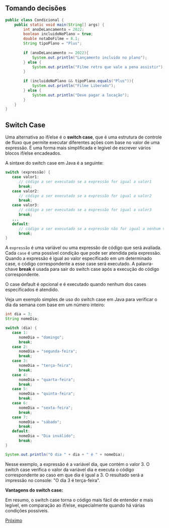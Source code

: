 ## Tomando decisões 

```java
public class Condicional {  
    public static void main(String[] args) {  
        int anoDeLancamento = 2022;  
        boolean incluidoNoPlano = true;  
        double notaDoFilme = 8.1;  
        String tipoPlano = "Plus";  
  
        if (anoDeLancamento >= 2022){  
            System.out.println("Lançamento incluido no plano");  
        } else {  
            System.out.println("Filme retro que vale a pena assistir");  
        }  
  
        if (incluidoNoPlano && tipoPlano.equals("Plus")){  
            System.out.println("Filme Liberado");  
        } else {  
            System.out.println("Deve pagar a locação");  
        }  
    }  
}
```

## Switch Case
Uma alternativa ao if/else é o **switch case**, que é uma estrutura de controle de fluxo que permite executar diferentes ações com base no valor de uma expressão. É uma forma mais simplificada e legível de escrever vários blocos if/else encadeados.

A sintaxe do switch case em Java é a seguinte:
```java
switch (expressão) {
   case valor1:
      // código a ser executado se a expressão for igual a valor1
      break;
   case valor2:
      // código a ser executado se a expressão for igual a valor2
      break;
   case valor3:
      // código a ser executado se a expressão for igual a valor3
      break;
   ...
   default:
      // código a ser executado se a expressão não for igual a nenhum valor
      break;
}
```
A `expressão` é uma variável ou uma expressão de código que será avaliada. Cada `case` é uma possível condição que pode ser atendida pela expressão. Quando a expressão é igual ao valor especificado em um determinado case, o código correspondente a esse case será executado. A palavra-chave **break** é usada para sair do switch case após a execução do código correspondente.

O case default é opcional e é executado quando nenhum dos cases especificados é atendido.

Veja um exemplo simples de uso do switch case em Java para verificar o dia da semana com base em um número inteiro:

```java
int dia = 3;
String nomeDia;

switch (dia) {
   case 1:
      nomeDia = "domingo";
      break;
   case 2:
      nomeDia = "segunda-feira";
      break;
   case 3:
      nomeDia = "terça-feira";
      break;
   case 4:
      nomeDia = "quarta-feira";
      break;
   case 5:
      nomeDia = "quinta-feira";
      break;
   case 6:
      nomeDia = "sexta-feira";
      break;
   case 7:
      nomeDia = "sábado";
      break;
   default:
      nomeDia = "Dia inválido";
      break;
}

System.out.println("O dia " + dia + " é " + nomeDia);
```

Nesse exemplo, a expressão é a variável dia, que contém o valor 3. O switch case verifica o valor da variável dia e executa o código correspondente ao caso em que dia é igual a 3. O resultado será a impressão no console: "O dia 3 é terça-feira".

**Vantagens do switch case:**

Em resumo, o switch case torna o código mais fácil de entender e mais legível, em comparação ao if/else, especialmente quando há várias condições possíveis.

[Próximo](./10.Leitura-de-dados)
